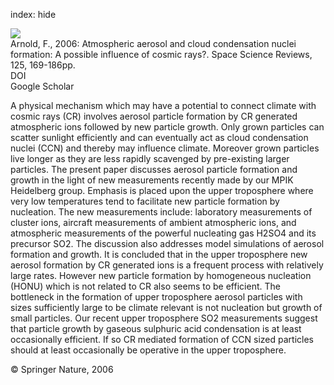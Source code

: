 index: hide

<div class="Citation">
    <div class="Citation-thumb CitationThumb-linked"  data-href="https://doi.org/10.1007/s11214-006-9055-4">
      <img src="https://static.claimspace.cloud/climate-study-static/refs/thumbs/7/Arnold_2006-thumb.png" />
    </div>

  <div class="Citation-body">
    <div class="Citation-text">Arnold, F., 2006: Atmospheric aerosol and cloud condensation nuclei formation: A possible influence of cosmic rays?. <span class="Article-journal">Space Science Reviews, </span><span class="Article-volume">125, </span>169-186pp.</div>
    <div class="Citation-links">
      <div class="CitationLink" data-href="https://doi.org/10.1007/s11214-006-9055-4">
        <div class="CitationLink-icon CitationLink-Doi"></div>
        <div class="CitationLink-text">DOI</div>
      </div>
      <div class="CitationLink" data-href="https://scholar.google.com/scholar?q=10.1007/s11214-006-9055-4">
        <div class="CitationLink-icon CitationLink-Scholar"></div>
        <div class="CitationLink-text">Google Scholar</div>
      </div>
    </div>
  </div>
</div>

A physical mechanism which may have a potential to connect climate with cosmic rays (CR) involves aerosol particle formation by CR generated atmospheric ions followed by new particle growth. Only grown particles can scatter sunlight efficiently and can eventually act as cloud condensation nuclei (CCN) and thereby may influence climate. Moreover grown particles live longer as they are less rapidly scavenged by pre-existing larger particles. The present paper discusses aerosol particle formation and growth in the light of new measurements recently made by our MPIK Heidelberg group. Emphasis is placed upon the upper troposphere where very low temperatures tend to facilitate new particle formation by nucleation. The new measurements include: laboratory measurements of cluster ions, aircraft measurements of ambient atmospheric ions, and atmospheric measurements of the powerful nucleating gas H2SO4 and its precursor SO2. The discussion also addresses model simulations of aerosol formation and growth. It is concluded that in the upper troposphere new aerosol formation by CR generated ions is a frequent process with relatively large rates. However new particle formation by homogeneous nucleation (HONU) which is not related to CR also seems to be efficient. The bottleneck in the formation of upper troposphere aerosol particles with sizes sufficiently large to be climate relevant is not nucleation but growth of small particles. Our recent upper troposphere SO2 measurements suggest that particle growth by gaseous sulphuric acid condensation is at least occasionally efficient. If so CR mediated formation of CCN sized particles should at least occasionally be operative in the upper troposphere.

<div class="Citation-copy">
&copy; Springer Nature, 2006
</div>